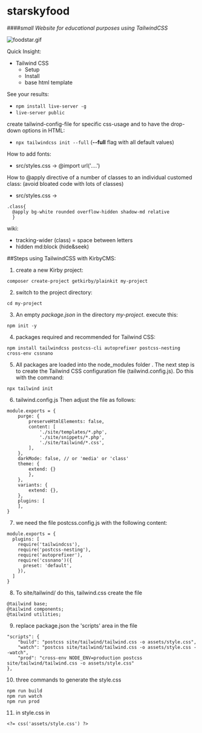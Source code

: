 # starskyfood
####*small Website for educational purposes using TailwindCSS*

![foodstar.gif](public/img/foodstar.gif)

Quick Insight:
* Tailwind CSS
    * Setup
    * Install
    * base html template

See your results:
- `npm install live-server -g`
- `live-server public`

create tailwind-config-file for specific css-usage and to have the drop-down options in HTML:
- `npx tailwindcss init --full` (**--full** flag with all default values)

How to add fonts:
- src/styles.css -> @import url('....')

How to @apply directive of a number of classes to an individual customed class:
(avoid bloated code with lots of classes)
- src/styles.css -> 
```
.class{
  @apply bg-white rounded overflow-hidden shadow-md relative
  }
```


wiki: 
- tracking-wider (class) = space between letters
- hidden md:block (hide&seek)

##Steps using TailwindCSS with KirbyCMS:
1. create a new Kirby project:
```
composer create-project getkirby/plainkit my-project
```
2. switch to the project directory:
```
cd my-project
```
3. An empty *package.json* in the directory *my-project*. execute this:
```
npm init -y
```
4.  packages required and recommended for Tailwind CSS:
```
npm install tailwindcss postcss-cli autoprefixer postcss-nesting cross-env cssnano
```
5. All packages are  loaded into the node_modules folder  . The next step is to create the Tailwind CSS configuration file (tailwind.config.js). Do this with the command:
```
npx tailwind init
```
6. tailwind.config.js Then adjust the file  as follows:
```
module.exports = {
    purge: {
        preserveHtmlElements: false,
        content: [
            './site/templates/*.php',
            './site/snippets/*.php',
            './site/tailwind/*.css',
        ],
    },
    darkMode: false, // or 'media' or 'class'
    theme: {
        extend: {}
        },
    },
    variants: {
        extend: {},
    },
    plugins: [
    ],
}
```
7. we need the file postcss.config.js with the following content:
```
module.exports = {
  plugins: [
    require('tailwindcss'),
    require('postcss-nesting'),
    require('autoprefixer'),
    require('cssnano')({
      preset: 'default',
    }),
  ]
}
```
8. To site/tailwind/ do this, tailwind.css create the file
```
@tailwind base;
@tailwind components;
@tailwind utilities;
```
9. replace package.json the 'scripts' area in the file
```
"scripts": {
    "build": "postcss site/tailwind/tailwind.css -o assets/style.css",
    "watch": "postcss site/tailwind/tailwind.css -o assets/style.css --watch",
    "prod": "cross-env NODE_ENV=production postcss site/tailwind/tailwind.css -o assets/style.css"
},
```
10. three commands to generate the style.css
```
npm run build
npm run watch
npm run prod
```
11. in style.css in <head>
```
<?= css('assets/style.css') ?>
```

